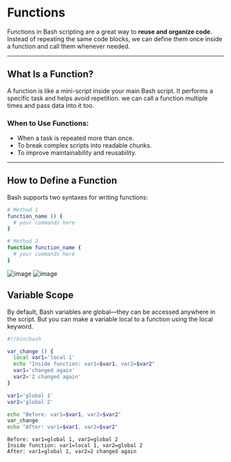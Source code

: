 # Functions

Functions in Bash scripting are a great way to **reuse and organize code**. Instead of repeating the same code blocks, we can define them once inside a function and call them whenever needed.

---

##  What Is a Function?

A function is like a mini-script inside your main Bash script. It performs a specific task and helps avoid repetition. we can call a function multiple times and pass data into it too.

### When to Use Functions:
- When a task is repeated more than once.
- To break complex scripts into readable chunks.
- To improve maintainability and reusability.

---

## How to Define a Function

Bash supports two syntaxes for writing functions:

```bash
# Method 1
function_name () {
  # your commands here
}

# Method 2
function function_name {
  # your commands here
}
```

![image](https://github.com/user-attachments/assets/a48eeb32-a2cd-492b-895d-b62c8a29719a)
![image](https://github.com/user-attachments/assets/80d41b45-4621-4c42-8f0f-4bf0191fac77)


## Variable Scope
By default, Bash variables are global—they can be accessed anywhere in the script. But you can make a variable local to a function using the local keyword.

```bash
#!/bin/bash

var_change () {
  local var1='local 1'
  echo "Inside function: var1=$var1, var2=$var2"
  var1='changed again'
  var2='2 changed again'
}

var1='global 1'
var2='global 2'

echo "Before: var1=$var1, var2=$var2"
var_change
echo "After: var1=$var1, var2=$var2"

```
```output
Before: var1=global 1, var2=global 2
Inside function: var1=local 1, var2=global 2
After: var1=global 1, var2=2 changed again
```
